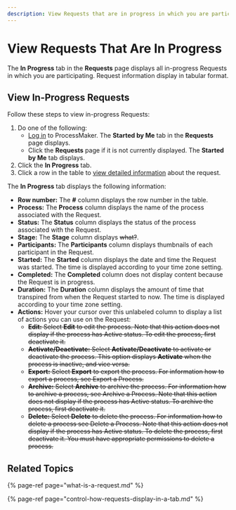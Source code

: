 ```yaml
---
description: View Requests that are in progress in which you are participating.
---
```


# View Requests That Are In Progress

The **In Progress** tab in the **Requests** page displays all in-progress Requests in which you are participating. Request information display in tabular format.

## View In-Progress Requests

Follow these steps to view in-progress Requests:

1. Do one of the following:
   * [Log in](../log-in.md#log-in) to ProcessMaker. The **Started by Me** tab in the **Requests** page displays.
   * Click the **Requests** page if it is not currently displayed. The **Started by Me** tab displays.
2. Click the **In Progress** tab.
3. Click a row in the table to [view detailed information](request-details.md) about the request.

The **In Progress** tab displays the following information:

* **Row number:** The **\#** column displays the row number in the table.
* **Process:** The **Process** column displays the name of the process associated with the Request.
* **Status:** The **Status** column displays the status of the process associated with the Request.
* **Stage:** The **Stage** column displays ~~what?~~.
* **Participants:** The **Participants** column displays thumbnails of each participant in the Request.
* **Started:** The **Started** column displays the date and time the Request was started. The time is displayed according to your time zone setting.
* **Completed:** The **Completed** column does not display content because the Request is in progress.
* **Duration:** The **Duration** column displays the amount of time that transpired from when the Request started to now. The time is displayed according to your time zone setting.
* **Actions:** Hover your cursor over this unlabeled column to display a list of actions you can use on the Request:
  * ~~**Edit:** Select **Edit** to edit the process. Note that this action does not display if the process has Active status. To edit the process, first deactivate it.~~
  * ~~**Activate/Deactivate:** Select **Activate/Deactivate** to activate or deactivate the process. This option displays **Activate** when the process is inactive, and vice versa.~~
  * ~~**Export:** Select **Export** to export the process. For information how to export a process, see Export a Process.~~
  * ~~**Archive:** Select **Archive** to archive the process. For information how to archive a process, see Archive a Process. Note that this action does not display if the process has Active status. To archive the process, first deactivate it.~~
  * ~~**Delete:** Select **Delete** to delete the process. For information how to delete a process see Delete a Process. Note that this action does not display if the process has Active status. To delete the process, first deactivate it. You must have appropriate permissions to delete a process.~~

## Related Topics

{% page-ref page="what-is-a-request.md" %}

{% page-ref page="control-how-requests-display-in-a-tab.md" %}


